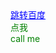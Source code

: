 <html>
    <head>
        <meta charset="utf-8">
		<title>第一个网页</title>
    </head>
    <style>
        a:hover{
		color:red;
		}
		#linkToBaidu{
		color:blue;
		}
		.settingColor{
		color:green;
		}
	</style>
    <body>
	     <a href="http://www.baidu.com" id="linkToBaidu">跳转百度</a>
		 <div class="settingColor">点我</div>
		 <div class="settingColor">call me</div>
    </body>
</html>
